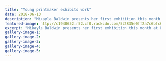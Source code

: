 ```yaml
---
title: "Young printmaker exhibits work"
date: 2018-06-13
description: "Mikayla Baldwin presents her first exhibition this month at Fine Arts Whanganui..."
featured-image: http://c1940652.r52.cf0.rackcdn.com/5b2835e0ff2a7c6bfc0023e3/Mikayla-Baldwin-midweek-13-june.jpg
excerpt: "Mikayla Baldwin presents her first exhibition this month at Fine Arts Whanganui."
gallery-image-1: 
gallery-image-2: 
gallery-image-3: 
gallery-image-4: 
gallery-image-5: 
---
```


